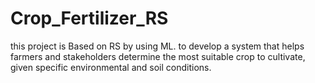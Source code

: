 # Crop_Fertilizer_RS
this project is Based on RS by using ML. to develop a system that helps farmers and stakeholders determine the most suitable crop to cultivate, given specific environmental and soil conditions.
